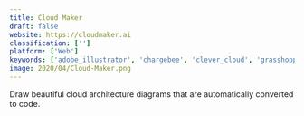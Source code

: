 ```yaml
---
title: Cloud Maker
draft: false 
website: https://cloudmaker.ai
classification: ['']
platform: ['Web']
keywords: ['adobe_illustrator', 'chargebee', 'clever_cloud', 'grasshopper', 'lucidchart', 'luigi', 'openshift', 'pingboard', 'postermywall', 'ragtime', 'releans', 'switch', 'uxpin', 'visio', 'visual_paradigm', 'spot']
image: 2020/04/Cloud-Maker.png
---
```

Draw beautiful cloud architecture diagrams that are automatically converted to code.